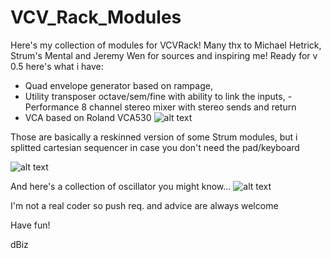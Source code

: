 # VCV_Rack_Modules

Here's my collection of modules for VCVRack! 
Many thx to Michael Hetrick, Strum's Mental and Jeremy Wen for sources and inspiring me!
Ready for v 0.5 here's what i have:

- Quad envelope generator based on rampage,
- Utility transposer octave/sem/fine with ability to link the inputs,
-Performance 8 channel stereo mixer with stereo sends and return
- VCA based on Roland VCA530
![alt text](https://github.com/dBiz/VCVRack_Modules/blob/master/screenshot/Utils.jpg)

Those are basically a reskinned version of some Strum modules, but i splitted cartesian sequencer in case you don't need the pad/keyboard

![alt text](https://github.com/dBiz/VCVRack_Modules/blob/master/screenshot/Strumport.jpg)

And here's a collection of oscillator you might know...
![alt text](https://github.com/dBiz/VCVRack_Modules/blob/master/screenshot/OSC.jpg)


I'm not a real coder so push req. and advice are always welcome

Have fun!

dBiz
